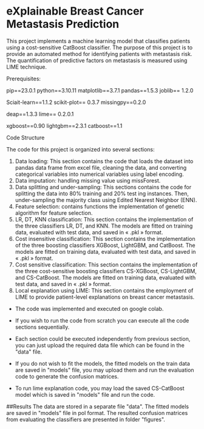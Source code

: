 # eXplainable Breast Cancer Metastasis Prediction 

This project implements a machine learning model that classifies patients using a cost-sensitive CatBoost classifier. The purpose of this project is to provide an automated method for identifying patients with metastasis risk. The quantification of predictive factors on metastasis is measured using LIME technique.

Prerequisites:

pip==23.0.1
python==3.10.11
matplotlib==3.7.1
pandas==1.5.3
joblib== 1.2.0


Sciait-learn==1.1.2
scikit-plot== 0.3.7
missingpy==0.2.0

deap==1.3.3
lime== 0.2.0.1

xgboost==0.90
lightgbm==2.3.1
catboost==1.1


Code Structure

The code for this project is organized into several sections:
1. Data loading: This section contains the code that loads the dataset into pandas data frame from excel file, cleaning the data, and converting categorical variables into numerical variables using label encoding.
2. Data imputation: handling missing value using missForest.
3. Data splitting and under-sampling: This sections contains the code for splitting the data into 80% training and 20% test ing instances. Then, under-sampling the majority class using Edited Nearest Neighbor (ENN).
4. Feature selection: contains functions the implementation of genetic algorithm for feature selection.
5. LR, DT, KNN classification: This section contains the implementation of the three classifiers LR, DT, and KNN. The models are fitted on training data, evaluated with test data, and saved in « .pkl » format. 
6. Cost insensitive  classification: This section contains the implementation of the three boosting classifiers XGBoost, LightGBM, and CatBoost. The models are fitted on training data, evaluated with test data, and saved in « .pkl » format. 
7. Cost sensitive  classification: This section contains the implementation of the three cost-sensitive boosting classifiers CS-XGBoost, CS-LightGBM, and CS-CatBoost. The models are fitted on training data, evaluated with test data, and saved in « .pkl » format.
8. Local explanation using LIME: This section contains the employment of LIME to provide patient-level explanations on breast cancer metastasis.

- The code was implemented and executed on google colab.

- If you wish to run the code from scratch you can execute all the code sections sequentially.

- Each section could be executed independently from previous section, you can just upload the required data file which can be found in the "data" file.

- If you do not wish to fit the models, the fitted models on the train data are saved in "models" file, you may upload them and run the evaluation code to generate the confusion matrices.

- To run lime explanation code, you may load the saved CS-CatBoost model which is saved in "models" file and run the code.



##Results
The data are stored in a separate file "data".
The fitted models are saved in "models" file in pol format.
The resulted confusion matrices from evaluating the classifiers are presented in folder "figures". 

